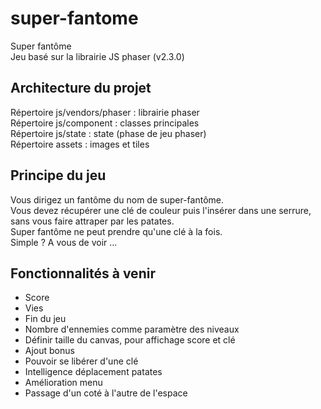 # super-fantome
Super fantôme  
Jeu basé sur la librairie JS phaser (v2.3.0)

## Architecture du projet
Répertoire js/vendors/phaser : librairie phaser  
Répertoire js/component : classes principales  
Répertoire js/state : state (phase de jeu phaser)  
Répertoire assets : images et tiles

## Principe du jeu
Vous dirigez un fantôme du nom de super-fantôme.  
Vous devez récupérer une clé de couleur puis l'insérer dans une serrure, sans vous faire attraper par les patates.  
Super fantôme ne peut prendre qu'une clé à la fois.  
Simple ? A vous de voir ...

## Fonctionnalités à venir
- Score
- Vies
- Fin du jeu
- Nombre d'ennemies comme paramètre des niveaux
- Définir taille du canvas, pour affichage score et clé
- Ajout bonus
- Pouvoir se libérer d'une clé
- Intelligence déplacement patates
- Amélioration menu
- Passage d'un coté à l'autre de l'espace
